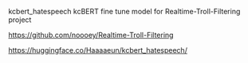 kcbert_hatespeech
kcBERT fine tune model for Realtime-Troll-Filtering project

https://github.com/noooey/Realtime-Troll-Filtering

https://huggingface.co/Haaaaeun/kcbert_hatespeech/
